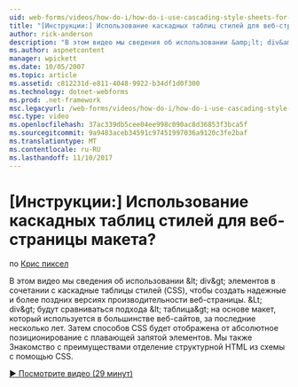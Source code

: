 ```yaml
---
uid: web-forms/videos/how-do-i/how-do-i-use-cascading-style-sheets-for-web-page-layout
title: "[Инструкции:] Использование каскадных таблиц стилей для веб-страницы макета? | Документы Майкрософт"
author: rick-anderson
description: "В этом видео мы сведения об использовании &amp;lt; div&amp;gt; элементов в сочетании с каскадные таблицы стилей (CSS) для создания надежной и более поздних версиях производительности веб-p..."
ms.author: aspnetcontent
manager: wpickett
ms.date: 10/05/2007
ms.topic: article
ms.assetid: c812231d-e811-4048-9922-b34df1d0f300
ms.technology: dotnet-webforms
ms.prod: .net-framework
msc.legacyurl: /web-forms/videos/how-do-i/how-do-i-use-cascading-style-sheets-for-web-page-layout
msc.type: video
ms.openlocfilehash: 37ac339db5cee04ee998c090ac8d36853f3bca5f
ms.sourcegitcommit: 9a9483aceb34591c97451997036a9120c3fe2baf
ms.translationtype: MT
ms.contentlocale: ru-RU
ms.lasthandoff: 11/10/2017
---
```

<a name="how-do-i-use-cascading-style-sheets-for-web-page-layout"></a>[Инструкции:] Использование каскадных таблиц стилей для веб-страницы макета?
====================
по [Крис пиксел](https://twitter.com/chrispels)

В этом видео мы сведения об использовании &amp;lt; div&amp;gt; элементов в сочетании с каскадные таблицы стилей (CSS), чтобы создать надежные и более поздних версиях производительности веб-страницы. &amp;Lt; div&amp;gt; будут сравниваться подхода &amp;lt; таблица&amp;gt; на основе макет, который используется в большинстве веб-сайтов, за последние несколько лет. Затем способов CSS будет отображена от абсолютное позиционирование с плавающей запятой элементов. Мы также Знакомство с преимуществами отделение структурной HTML из схемы с помощью CSS.

[&#9654; Посмотрите видео (29 минут)](https://channel9.msdn.com/Blogs/ASP-NET-Site-Videos/how-do-i-use-cascading-style-sheets-for-web-page-layout)
